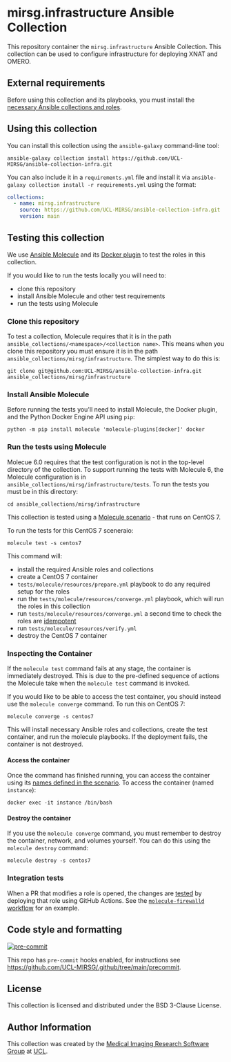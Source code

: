 # mirsg.infrastructure Ansible Collection

This repository container the `mirsg.infrastructure` Ansible Collection. This collection can be used to
configure infrastructure for deploying XNAT and OMERO.

## External requirements

Before using this collection and its playbooks, you must install the
[necessary Ansible collections and roles](meta/requirements.yml).

## Using this collection

You can install this collection using the `ansible-galaxy` command-line tool:

    ansible-galaxy collection install https://github.com/UCL-MIRSG/ansible-collection-infra.git

You can also include it in a `requirements.yml` file and install it via
`ansible-galaxy collection install -r requirements.yml` using the format:

```yaml
collections:
  - name: mirsg.infrastructure
    source: https://github.com/UCL-MIRSG/ansible-collection-infra.git
    version: main
```

## Testing this collection

We use [Ansible Molecule](https://ansible.readthedocs.io/projects/molecule/) and its
[Docker plugin](https://github.com/ansible-community/molecule-plugins) to test the roles in
this collection.

If you would like to run the tests locally you will need to:

- clone this repository
- install Ansible Molecule and other test requirements
- run the tests using Molecule

### Clone this repository

To test a collection, Molecule requires that it is in the path
`ansible_collections/<namespace>/<collection name>`. This means when you clone this repository you
must ensure it is in the path `ansible_collections/mirsg/infrastructure`. The simplest way to do this is:

```
git clone git@github.com:UCL-MIRSG/ansible-collection-infra.git ansible_collections/mirsg/infrastructure
```

### Install Ansible Molecule

Before running the tests you'll need to install Molecule, the Docker plugin, and the Python Docker
Engine API using `pip`:

```
python -m pip install molecule 'molecule-plugins[docker]' docker
```

### Run the tests using Molecule

Molecue 6.0 requires that the test configuration is not in the top-level directory of the
collection. To support running the tests with Molecule 6, the Molecule configuration is in
`ansible_collections/mirsg/infrastructure/tests`. To run the tests you must be in this directory:

```
cd ansible_collections/mirsg/infrastructure
```

This collection is tested using a
[Molecule scenario](https://ansible.readthedocs.io/projects/molecule/getting-started/#molecule-scenarios) -
that runs on CentOS 7.

To run the tests for this CentOS 7 sceneraio:

```
molecule test -s centos7
```

This command will:

- install the required Ansible roles and collections
- create a CentOS 7 container
- `tests/molecule/resources/prepare.yml` playbook to do any required setup for the roles
- run the `tests/molecule/resources/converge.yml` playbook, which will run the roles in this collection
- run `tests/molecule/resources/converge.yml` a second time to check the roles are
  [idempotent](https://docs.ansible.com/ansible/latest/reference_appendices/glossary.html#term-Idempotency)
- run `tests/molecule/resources/verify.yml`
- destroy the CentOS 7 container

### Inspecting the Container

If the `molecule test` command fails at any stage, the container is immediately destroyed.
This is due to the pre-defined sequence of actions the Molecule take when the `molecule test`
command is invoked.

If you would like to be able to access the test container, you should instead
use the `molecule converge` command. To run this on CentOS 7:

```
molecule converge -s centos7
```

This will install necessary Ansible roles and collections, create the test container, and run the
molecule playbooks. If the deployment fails, the container is not destroyed.

#### Access the container

Once the command has finished running, you can access the container using its
[names defined in the scenario](tests/molecule/centos7/molecule.yml). To access the
container (named `instance`):

```
docker exec -it instance /bin/bash
```

#### Destroy the container

If you use the `molecule converge` command, you must remember to destroy the container, network,
and volumes yourself. You can do this using the `molecule destroy` command:

```
molecule destroy -s centos7
```

### Integration tests

When a PR that modifies a role is opened, the changes are
[tested](.github/workflows/) by deploying that role using GitHub Actions. See the
[`molecule-firewalld` workflow](.github/workflows/molecule-firewalld.yml)
for an example.

## Code style and formatting

[![pre-commit](https://img.shields.io/badge/pre--commit-enabled-brightgreen?logo=pre-commit&logoColor=white)](https://github.com/pre-commit/pre-commit)

This repo has `pre-commit` hooks enabled, for instructions see <https://github.com/UCL-MIRSG/.github/tree/main/precommit>.

## License

This collection is licensed and distributed under the BSD 3-Clause License.

## Author Information

This collection was created by the [Medical Imaging Research Software
Group](https://www.ucl.ac.uk/advanced-research-computing/expertise/research-software-development/medical-imaging-research-software-group)
at [UCL](https://www.ucl.ac.uk/).
